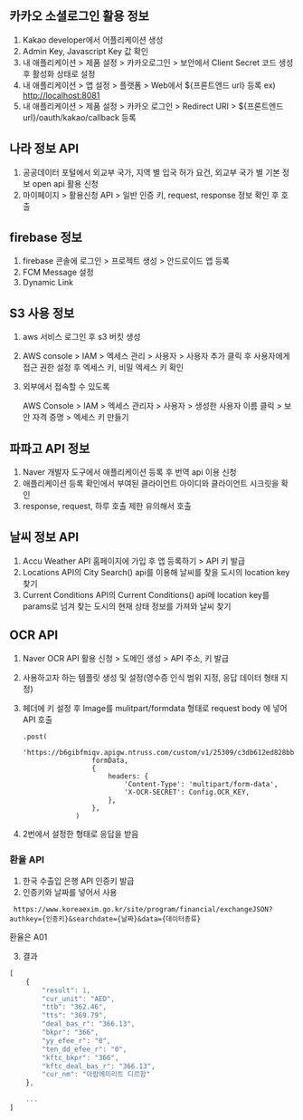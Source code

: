 ## 카카오 소셜로그인 활용 정보

1. Kakao developer에서 어플리케이션 생성
2. Admin Key, Javascript Key 값 확인
3. 내 애플리케이션 > 제품 설정 > 카카오로그인 > 보안에서 Client Secret 코드 생성 후 활성화 상태로 설정
4. 내 애플리케이션 > 앱 설정 > 플랫폼 > Web에서 ${프론트엔드 url} 등록 ex) [http://localhost:8081](http://localhost:8081/)
5. 내 애플리케이션 > 제품 설정 > 카카오 로그인 > Redirect URI > ${프론트엔드 url}/oauth/kakao/callback 등록

## 나라 정보 API

1. 공공데이터 포털에서 외교부 국가, 지역 별 입국 허가 요건, 외교부 국가 별 기본 정보 open api 활용 신청
2. 마이페이지 > 활용신청 API > 일반 인증 키, request, response 정보 확인 후 호출

## firebase 정보

1. firebase 콘솔에 로그인 > 프로젝트 생성 > 안드로이드 앱 등록
2. FCM Message 설정
3. Dynamic Link

## S3 사용 정보

1. aws 서비스 로그인 후 s3 버킷 생성
2. AWS console > IAM > 엑세스 관리 > 사용자 > 사용자 추가 클릭 후 사용자에게 접근 권한 설정 후 엑세스 키, 비밀 엑세스 키 확인
3. 외부에서 접속할 수 있도록

   AWS Console > IAM > 엑세스 관리자 > 사용자 > 생성한 사용자 이름 클릭 > 보안 자격 증명 > 엑세스 키 만들기

## 파파고 API 정보

1. Naver 개발자 도구에서 애플리케이션 등록 후 번역 api 이용 신청
2. 애플리케이션 등록 확인에서 부여된 클라이언트 아이디와 클라이언트 시크릿을 확인
3. response, request, 하루 호출 제한 유의해서 호출

## 날씨 정보 API

1. Accu Weather API 홈페이지에 가입 후 앱 등록하기 > API 키 발급
2. Locations API의 City Search() api를 이용해 날씨를 찾을 도시의 location key 찾기
3. Current Conditions API의 Current Conditions() api에 location key를 params로 넘겨 찾는 도시의 현재 상태 정보를 가져와 날씨 찾기

## OCR API

1. Naver OCR API 활용 신청 > 도메인 생성 > API 주소, 키 발급
2. 사용하고자 하는 템플릿 생성 및 설정(영수증 인식 범위 지정, 응답 데이터 형태 지정)
3. 헤더에 키 설정 후 Image를 mulitpart/formdata 형태로 request body 에 넣어 API 호출

   ```tsx
   .post(
   					'https://b6gibfmiqv.apigw.ntruss.com/custom/v1/25309/c3db612ed828bb3ada7da70f0333e556d44d06a847ff6c11c1117a6efcdd46b2/infer',
   					formData,
   					{
   						headers: {
   							'Content-Type': 'multipart/form-data',
   							'X-OCR-SECRET': Config.OCR_KEY,
   						},
   					},
   				)
   ```

4. 2번에서 설정한 형태로 응답을 받음

### 환율 API

1. 한국 수출입 은행 API 인증키 발급
2. 인증키와 날짜를 넣어서 사용

`
https://www.koreaexim.go.kr/site/program/financial/exchangeJSON?authkey={인증키}&searchdate={날짜}&data={데이터종류}`

환율은 A01

3. 결과

```jsx
[
    {
        "result": 1,
        "cur_unit": "AED",
        "ttb": "362.46",
        "tts": "369.79",
        "deal_bas_r": "366.13",
        "bkpr": "366",
        "yy_efee_r": "0",
        "ten_dd_efee_r": "0",
        "kftc_bkpr": "366",
        "kftc_deal_bas_r": "366.13",
        "cur_nm": "아랍에미리트 디르함"
    },

    ...
]
```
